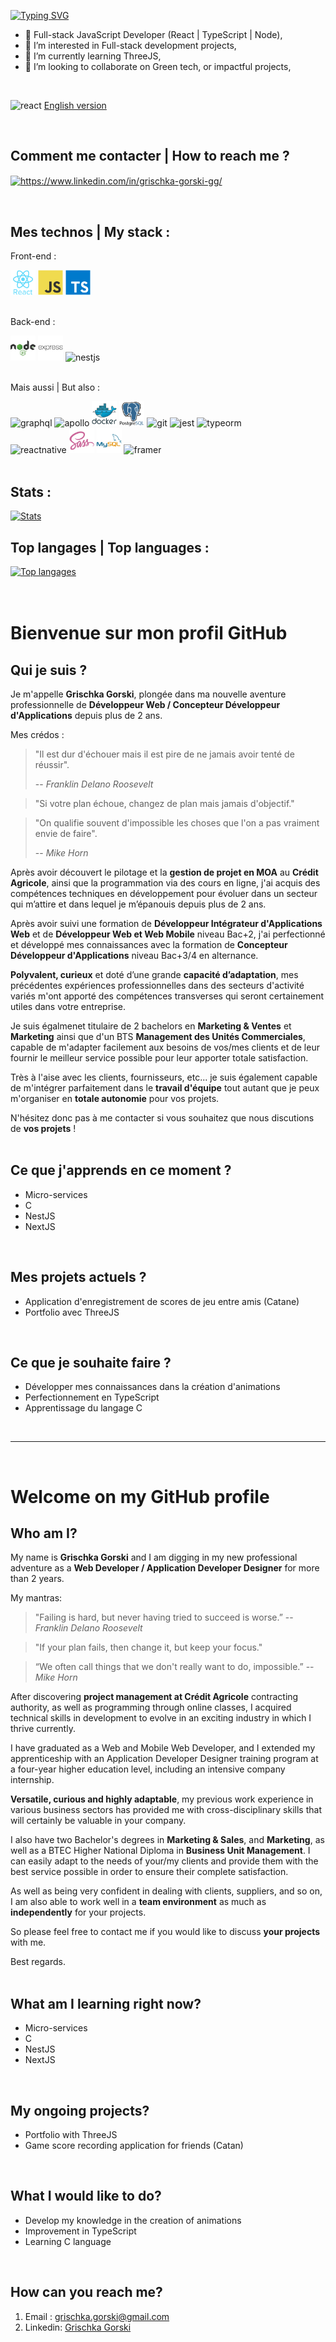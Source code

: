<a href="https://git.io/typing-svg"><img src="https://readme-typing-svg.demolab.com?font=Fira+Code&size=75&pause=1500&center=true&vCenter=true&width=1920&height=100&lines=Hi+%F0%9F%91%8B%2C+I'm+Grischka" alt="Typing SVG" /></a>

- 🚀 Full-stack JavaScript Developer (React | TypeScript | Node), 
- 👀 I’m interested in Full-stack development projects,
- 🌱 I’m currently learning ThreeJS,
- 💞️ I’m looking to collaborate on Green tech, or impactful projects,
<br/>

<img src="https://vectorflags.s3-us-west-2.amazonaws.com/flags/uk-circle-01.png" alt="react" width="15" height="15"/> [English version](#welcome)

<!---
GrischK/GrischK is a ✨ special ✨ repository because its `README.md` (this file) appears on your GitHub profile.
You can click the Preview link to take a look at your changes.
--->
<br/>

## Comment me contacter | How to reach me ?
<p align="left", display:"flex">
<a href="https://linkedin.com/in/grischka-gorski-gg/" target="blank"><img align="center" src="https://raw.githubusercontent.com/rahuldkjain/github-profile-readme-generator/master/src/images/icons/Social/linked-in-alt.svg" alt="https://www.linkedin.com/in/grischka-gorski-gg/" height="30" width="40" /></a>
</p>
<br/>

## Mes technos | My stack :
<p>Front-end :</p>
<div align="left" display="flex"> 
  <img src="https://raw.githubusercontent.com/devicons/devicon/master/icons/react/react-original-wordmark.svg" alt="react" width="40" height="40"/>
  <img src="https://raw.githubusercontent.com/devicons/devicon/master/icons/javascript/javascript-original.svg" alt="javascript" width="40" height="40"/>
  <img src="https://raw.githubusercontent.com/devicons/devicon/master/icons/typescript/typescript-original.svg" alt="typescript" width="40" height="40"/>
</div>
<br/>
<p>Back-end :</p>
<div align="left" display="flex"> 
  <img src="https://raw.githubusercontent.com/devicons/devicon/master/icons/nodejs/nodejs-original-wordmark.svg" alt="nodejs" width="40" height="40"/>
  <img src="https://raw.githubusercontent.com/devicons/devicon/master/icons/express/express-original-wordmark.svg" alt="express" width="40" height="40"/>
  <img src="https://cdn.jsdelivr.net/gh/devicons/devicon@master/icons/nestjs/nestjs-original.svg" alt="nestjs" width="40" height="40"/>
</div>
<br/>
<p>Mais aussi | But also :</p>
<div align="left" display="flex"> 
  <img src="https://www.vectorlogo.zone/logos/graphql/graphql-icon.svg" alt="graphql" width="40" height="40"/>
  <img src="https://www.vectorlogo.zone/logos/apollographql/apollographql-icon.svg" alt="apollo" width="40" height="40"/>
  <img src="https://raw.githubusercontent.com/devicons/devicon/master/icons/docker/docker-original-wordmark.svg" alt="docker" width="40" height="40"/>
  <img src="https://raw.githubusercontent.com/devicons/devicon/master/icons/postgresql/postgresql-original-wordmark.svg" alt="postgresql" width="40" height="40"/>
  <img src="https://www.vectorlogo.zone/logos/git-scm/git-scm-icon.svg" alt="git" width="40" height="40"/>
  <img src="https://www.vectorlogo.zone/logos/jestjsio/jestjsio-icon.svg" alt="jest" width="40" height="40"/>
  <img src="https://github.com/gilbarbara/logos/blob/main/logos/typeorm.svg" alt="typeorm" width="40" height="40"/>
  <br/>
  <img src="https://reactnative.dev/img/header_logo.svg" alt="reactnative" width="40" height="40"/>
  <img src="https://raw.githubusercontent.com/devicons/devicon/master/icons/sass/sass-original.svg" alt="sass" width="40" height="40"/>
  <img src="https://raw.githubusercontent.com/devicons/devicon/master/icons/mysql/mysql-original-wordmark.svg" alt="mysql" width="40" height="40"/>
  <img src="https://www.vectorlogo.zone/logos/framer/framer-icon.svg" alt="framer" width="40" height="40"/>
</div>
<br/>

## Stats :
[![Stats](https://github-readme-stats.vercel.app/api?username=GrischK&count_private=false&show_icons=true&theme=radical&hide_rank=false)](https://github.com/GrischK/github-readme-stats)

## Top langages | Top languages :
[![Top langages](https://github-readme-stats.vercel.app/api/top-langs/?username=GrischK)](https://github.com/GrischK/github-readme-stats)
<br/>
<br/>
<br/>

# Bienvenue sur mon profil GitHub

## Qui je suis ?
Je m'appelle **Grischka Gorski**, plongée dans ma nouvelle aventure professionnelle de **Développeur Web / Concepteur Développeur d'Applications** depuis plus de 2 ans.

Mes crédos : 

> "Il est dur d'échouer mais il est pire de ne jamais avoir tenté de réussir".
> 
> -- <cite>Franklin Delano Roosevelt</cite>

> "Si votre plan échoue, changez de plan mais jamais d'objectif."

> "On qualifie souvent d'impossible les choses que l'on a pas vraiment envie de faire".
>
> -- <cite>Mike Horn</cite>

Après avoir découvert le pilotage et la **gestion de projet en MOA** au **Crédit Agricole**, ainsi que la programmation via des cours en ligne, j'ai acquis des compétences techniques en développement pour évoluer dans un secteur qui m’attire et dans lequel je m’épanouis depuis plus de 2 ans. 

Après avoir suivi une formation de **Développeur Intégrateur d'Applications Web** et de **Développeur Web et Web Mobile** niveau Bac+2, j'ai perfectionné et développé mes connaissances avec la formation de **Concepteur Développeur d'Applications** niveau Bac+3/4 en alternance.

**Polyvalent, curieux** et doté d’une grande **capacité d’adaptation**, mes précédentes expériences professionnelles dans des secteurs d'activité variés m'ont apporté des compétences transverses qui seront certainement utiles dans votre entreprise.

Je suis égalmenet titulaire de 2 bachelors en **Marketing & Ventes** et **Marketing** ainsi que d'un BTS **Management des Unités Commerciales**, capable de m'adapter facilement aux besoins de vos/mes clients et de leur fournir le meilleur service possible pour leur apporter totale satisfaction.

Très à l'aise avec les clients, fournisseurs, etc... je suis également capable de m'intégrer parfaitement dans le **travail d'équipe** tout autant que je peux m'organiser en **totale autonomie** pour vos projets. 

N'hésitez donc pas à me contacter si vous souhaitez que nous discutions de **vos projets** !
<br/>
<br/>

## Ce que j'apprends en ce moment ?
- Micro-services
- C
- NestJS
- NextJS
<br/>

## Mes projets actuels ? 
- Application d'enregistrement de scores de jeu entre amis (Catane)
- Portfolio avec ThreeJS
<br/>
  
## Ce que je souhaite faire ?
- Développer mes connaissances dans la création d'animations
- Perfectionnement en TypeScript
- Apprentissage du langage C
<br/>

************************************************************************************************************************************************
<br/>

<a id="welcome"></a>
# Welcome on my GitHub profile

## Who am I?
My name is **Grischka Gorski** and I am digging in my new professional adventure as a **Web Developer / Application Developer Designer** for more than 2 years.

My mantras:
> "Failing is hard, but never having tried to succeed is worse.” 
> -- <cite>Franklin Delano Roosevelt</cite>

> "If your plan fails, then change it, but keep your focus."

>“We often call things that we don't really want to do, impossible.” 
> -- <cite>Mike Horn</cite>

After discovering **project management at Crédit Agricole** contracting authority, as well as programming through online classes, I acquired technical skills in development to evolve in an exciting industry in which I thrive currently.

I have graduated as a Web and Mobile Web Developer, and I extended my apprenticeship with an Application Developer Designer training program at a four-year higher education level, including an intensive company internship.

**Versatile, curious and highly adaptable**, my previous work experience in various business sectors has provided me with cross-disciplinary skills that will certainly be valuable in your company.

I also have two Bachelor's degrees in **Marketing & Sales**, and **Marketing**, as well as a BTEC Higher National Diploma in **Business Unit Management**. I can easily adapt to the needs of your/my clients and provide them with the best service possible in order to ensure their complete satisfaction.

As well as being very confident in dealing with clients, suppliers, and so on, I am also able to work well in a **team environment** as much as **independently** for your projects.

So please feel free to contact me if you would like to discuss **your projects** with me.

Best regards.
<br/>
<br/>

## What am I learning right now?
- Micro-services
- C
- NestJS
- NextJS
<br/>

## My ongoing projects?
- Portfolio with ThreeJS
- Game score recording application for friends (Catan)
<br/>

## What I would like to do?
- Develop my knowledge in the creation of animations
- Improvement in TypeScript
- Learning C language
<br/>

## How can you reach me?
1. Email : <grischka.gorski@gmail.com>
2. Linkedin: [Grischka Gorski](www.linkedin.com/in/grischka-gorski-gg)
